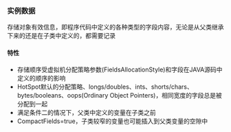 ### 实例数据

存储对象有效信息，即程序代码中定义的各种类型的字段内容，无论是从父类继承下来的还是在子类中定义的，都需要记录

#### 特性

* 存储顺序受虚拟机分配策略参数\(FieldsAllocationStyle\)和字段在JAVA源码中定义的顺序的影响
* HotSpot默认的分配策略、longs/doubles、ints、shorts/chars、bytes/booleans、oops\(Ordinary Object Pointers\)，相同宽度的字段总是被分配到一起
* 满足条件二的情况下，父类中定义的变量在子类之前
* CompactFields=true，子类较窄的变量也可能插入到父类变量的空隙中




